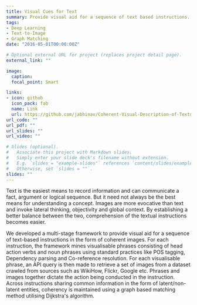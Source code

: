 ```yaml
---
title: Visual Cues for Text
summary: Provide visual aid for a sequence of text based instructions.
tags:
- Deep Learning
- Text-to-Image
- Graph Matching
date: "2016-05-01T00:00:00Z"

# Optional external URL for project (replaces project detail page).
external_link: ""

image:
  caption: 
  focal_point: Smart

links:
- icon: github
  icon_pack: fab
  name: Link
  url: https://github.com/jabhinav/Coherent-Visual-Description-of-Textual-Instructions
url_code: ""
url_pdf: ""
url_slides: ""
url_video: ""

# Slides (optional).
#   Associate this project with Markdown slides.
#   Simply enter your slide deck's filename without extension.
#   E.g. `slides = "example-slides"` references `content/slides/example-slides.md`.
#   Otherwise, set `slides = ""`.
slides: ""
---
```


Text is the easiest means to record information and can communicate a fact, argument or logical sequence. But it need not always be the best means for understanding a concept. Images are more evocative than text and invoke lateral thinking, objectivity and global context. By establishing a better balance between the two, comprehension of the textual instructions becomes easier. 

We developed a multi-stage framework to provide visual aid for a sequence of text-based instructions in the form of coherent images. For each instruction, the framework mines visualisable phrases consisting of head action verbs and noun phrases using standard practices like POS tagging, Dependency parsing and Co-reference resolution. For each visualisable phrase, an API query is then made to retrieve a set of images from a dataset crawled from sources such as WikiHow, Flickr, Google etc. Phrases and images together dictate the action being conducted in the instruction. Across instructions sharing common information in the form of latent/non-latent entities, coherency is maintained using a graph based matching method utilising Dijkstra's algorithm. 
